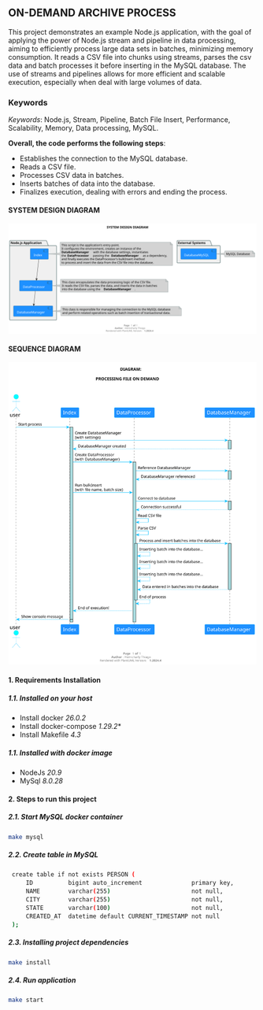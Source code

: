 ## ON-DEMAND ARCHIVE PROCESS


This project demonstrates an example Node.js application, with the goal of applying the power of Node.js stream and
pipeline in data processing, aiming to efficiently process large data sets in batches, minimizing memory consumption. It
reads a CSV file into chunks using streams, parses the csv data and batch processes it before inserting in the MySQL
database. The use of streams and pipelines allows for more efficient and scalable execution, especially when
deal with large volumes of data.

### Keywords

*Keywords*: Node.js, Stream, Pipeline, Batch File Insert, Performance, Scalability, Memory, Data processing, MySQL.

**Overall, the code performs the following steps**:

* Establishes the connection to the MySQL database.
* Reads a CSV file.
* Processes CSV data in batches.
* Inserts batches of data into the database.
* Finalizes execution, dealing with errors and ending the process.

#### SYSTEM DESIGN DIAGRAM

<div style="text-align: center;">
    <img src="diagram/system_design_diagram.svg" alt="system_design_diagram" />
</div>

#### SEQUENCE DIAGRAM

<div style="text-align: center;">
    <img src="diagram/sequence_diagram.svg" alt="sequence_diagram" />
</div>

#### 1. Requirements Installation

##### 1.1. Installed on your host

* Install docker *26.0.2*
* Install docker-compose *1.29.2**
* Install Makefile *4.3*

##### 1.1. Installed with docker image

* NodeJs *20.9*
* MySql *8.0.28*

#### 2. Steps to run this project

##### 2.1. Start MySQL docker container

 ```bash
 make mysql
 ```

##### 2.2. Create table in MySQL

 ```bash
  create table if not exists PERSON (
      ID          bigint auto_increment              primary key,
      NAME        varchar(255)                       not null,
      CITY        varchar(255)                       not null,
      STATE       varchar(100)                       not null,
      CREATED_AT  datetime default CURRENT_TIMESTAMP not null
  );
 ```

##### 2.3. Installing project dependencies

 ```bash
 make install
 ```

##### 2.4. Run application

 ```bash
 make start
 ```
